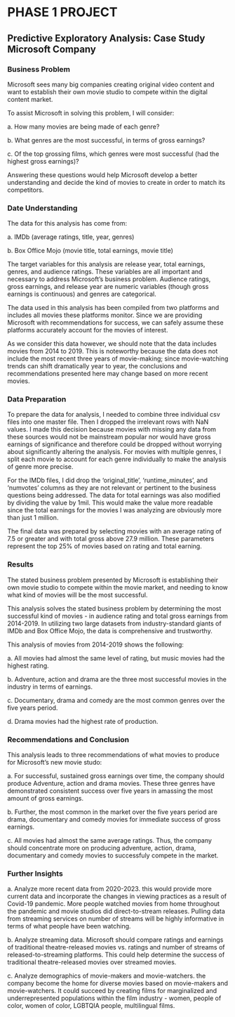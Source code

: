   
 
 
 # PHASE 1 PROJECT

## Predictive Exploratory Analysis: Case Study Microsoft Company

### Business Problem

Microsoft sees many big companies creating original video content and want to establish their own movie studio to compete within the digital content market.

To assist Microsoft in solving this problem, I will consider:

a. How many movies are being made of each genre?

b. What genres are the most successful, in terms of gross earnings?

c. Of the top grossing films, which genres were most successful (had the highest gross earnings)?

Answering these questions would help Microsoft develop a better understanding and decide the kind of movies to create in order to match its competitors.

### Date Understanding

The data for this analysis has come from:

a. IMDb (average ratings, title, year, genres)

b. Box Office Mojo (movie title, total earnings, movie title)

The target variables for this analysis are release year, total earnings, genres, and audience ratings. These variables are all important and necessary to address Microsoft’s business problem. Audience ratings, gross earnings, and release year are numeric variables (though gross earnings is continuous) and genres are categorical.

The data used in this analysis has been compiled from two platforms and includes all movies these platforms monitor. Since we are providing Microsoft with recommendations for success, we can safely assume these platforms accurately account for the movies of interest.

As we consider this data however, we should note that the data includes movies from 2014 to 2019. This is noteworthy because the data does not include the most recent three years of movie-making; since movie-watching trends can shift dramatically year to year, the conclusions and recommendations presented here may change based on more recent movies.

### Data Preparation

To prepare the data for analysis, I needed to combine three individual csv files into one master file. Then I dropped the irrelevant rows with NaN values. I made this decision because movies with missing any data from these sources would not be mainstream popular nor would have gross earnings of significance and therefore could be dropped without worrying about significantly altering the analysis. For movies with multiple genres, I split each movie to account for each genre individually to make the analysis of genre more precise.

For the IMDb files, I did drop the ‘original_title’, ‘runtime_minutes’, and ‘numvotes’ columns as they are not relevant or pertinent to the business questions being addressed. The data for total earnings was also modified by dividing the value by 1mil. This would make the value more readable since the total earnings for the movies I was analyzing are obviously more than just 1 million. 

The final data was prepared by selecting movies with an average rating of 7.5 or greater and with total gross above 27.9 million. These parameters represent the top 25% of movies based on rating and total earning. 

### Results

The stated business problem presented by Microsoft is establishing their own movie studio to compete within the movie market, and needing to know what kind of movies will be the most successful.

This analysis solves the stated business problem by determining the most successful kind of movies - in audience rating and total gross earnings from 2014-2019. In utilizing two large datasets from industry-standard giants of IMDb and Box Office Mojo, the data is comprehensive and trustworthy.

This analysis of movies from 2014-2019 shows the following:

a. All movies had almost the same level of rating, but music movies had the highest rating.

b. Adventure, action and drama  are the three most successful movies in the industry in terms of earnings.

c. Documentary, drama and comedy are the most common genres over the five years period.

d. Drama movies had the highest rate of production.

### Recommendations and Conclusion

This analysis leads to three recommendations of what movies to produce for Microsoft’s new movie studo:

a. For successful, sustained gross earnings over time, the company should produce Adventure, action and drama movies. These three genres have demonstrated consistent success over five years in amassing the most amount of gross earnings.

b. Further, the most common in the market over the five years period are drama, documentary and comedy movies for immediate success of gross earnings.

c. All movies had almost the same average ratings. Thus, the company should concentrate more on producing adventure, action, drama, documentary and comedy movies to successfuly compete in the market.


### Further Insights

a. Analyze more recent data from 2020-2023. this would provide more current data and incorporate the changes in viewing practices as a result of Covid-19 pandemic. More people watched movies from home throughout the pandemic and movie studios did direct-to-stream releases. Pulling data from streaming services on number of streams will be highly informative in terms of what people have been watching.

b. Analyze streaming data. Microsoft should compare ratings and earnings of traditional theatre-released movies vs. ratings and number of streams of released-to-streaming platforms. This could help determine the success of traditional theatre-released movies over streamed movies.

c. Analyze demographics of movie-makers and movie-watchers. the company become the home for diverse movies based on movie-makers and movie-watchers. It could succeed by creating films for marginalized and underrepresented populations within the film industry - women, people of color, women of color, LGBTQIA people, multilingual films.



